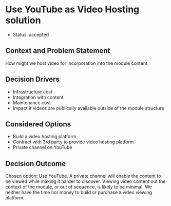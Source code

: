 # Use YouTube as Video Hosting solution

* Status: accepted

## Context and Problem Statement

How might we host video for incorporation into the module content

## Decision Drivers <!-- optional -->

* Infrastructure cost
* Integration with content
* Maintenance cost
* Impact if videos are publically available outside of the module structure

## Considered Options

* Build a video hosting platform
* Contract with 3rd party to provide video hosting platform
* Private channel on YouTube

## Decision Outcome

Chosen option: Use YouTube. A private channel will enable the content to be viewed while making it harder to discover. Viewing video content out the context of the module, or out of sequence, is likely to be minimal. We neither have the time nor money to build or purchase a video viewing platform.
